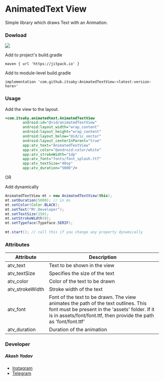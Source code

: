 # AnimatedText View
Simple library which draws Text with an Animation.

### Dowload 

[![](https://jitpack.io/v/itsaky/AnimatedTextView.svg)](https://jitpack.io/#itsaky/AnimatedTextView)

Add to project's build.gradle
```
maven { url 'https://jitpack.io' }
```

Add to module-level build.gradle
```
implementation 'com.github.itsaky:AnimatedTextView:<latest-version-here>'
```

### Usage

Add the view to the layout.
```xml
<com.itsaky.animatedtext.AnimatedTextView
		android:id="@+id/animatedTextView"
		android:layout_width="wrap_content"
		android:layout_height="wrap_content"
		android:layout_below="@id/ic_vector"
		android:layout_centerInParent="true"
		app:atv_text="AnimatedTextView"
		app:atv_color="@android:color/white"
		app:atv_strokeWidth="1dp"
		app:atv_font="fonts/font_splash.ttf"
		app:atv_textSize="40sp"
		app:atv_duration="5000"/>
```
OR

Add dynamically
```java
AnimatedTextView mt = new AnimatedTextView(this);
mt.setDuration(5000); // in ms
mt.setColor(Color.BLACK);
mt.setText("Mr.Developer");
mt.setTextSize(150);
mt.setStrokeWidth(8);
mt.setTypeface(Typeface.SERIF);
	
mt.start(); // call this if you change any property dynamically
```

### Attributes

| Attribute     | Description                    |
|---------------|--------------------------------|
| atv_text      | Text to be shown in the view   |
| atv_textSize  | Specifies the size of the text |
| atv_color     | Color of the text to be drawn  |
| atv_strokeWidth | Stroke width of the text |
| atv_font | Font of the text to be drawn. The view animates the path of the text outlines. This font must be present in the 'assets' folder. If it is in assets/font/font.ttf, then provide the path as 'font/font.ttf' |
| atv_duration | Duration of the animation |

### Developer

##### Akash Yadav
* [Instagram](http://instagram.com/_mr_developer)
* [Telegram](http://t.me/itsaky)
